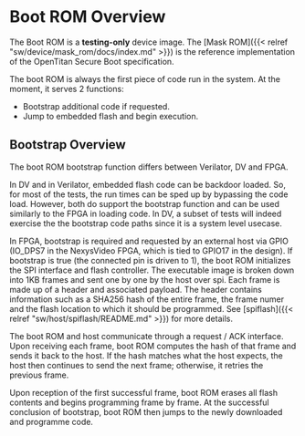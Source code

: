 # Boot ROM Overview

The Boot ROM is a **testing-only** device image.
The [Mask ROM]({{< relref "sw/device/mask_rom/docs/index.md" >}}) is the reference implementation of the OpenTitan Secure Boot specification.

The boot ROM is always the first piece of code run in the system.
At the moment, it serves 2 functions:

* Bootstrap additional code if requested.
* Jump to embedded flash and begin execution.

## Bootstrap Overview

The boot ROM bootstrap function differs between Verilator, DV and FPGA.

In DV and in Verilator, embedded flash code can be backdoor loaded.
So, for most of the tests, the run times can be sped up by bypassing the code load.
However, both do support the bootstrap function and can be used similarly to the FPGA in loading code.
In DV, a subset of tests will indeed exercise the the bootstrap code paths since it is a system level usecase.

In FPGA, bootstrap is required and requested by an external host via GPIO (IO_DPS7 in the NexysVideo FPGA, which is tied to GPIO17 in the design).
If bootstrap is true (the connected pin is driven to 1), the boot ROM initializes the SPI interface and flash controller.
The executable image is broken down into 1KB frames and sent one by one by the host over spi.
Each frame is made up of a header and associated payload.
The header contains information such as a SHA256 hash of the entire frame, the frame numer and the flash location to which it should be programmed.
See [spiflash]({{< relref "sw/host/spiflash/README.md" >}}) for more details.

The boot ROM and host communicate through a request / ACK interface.
Upon receiving each frame, boot ROM computes the hash of that frame and sends it back to the host.
If the hash matches what the host expects, the host then continues to send the next frame; otherwise, it retries the previous frame.

Upon reception of the first successful frame, boot ROM erases all flash contents and begins programming frame by frame.
At the successful conclusion of bootstrap, boot ROM then jumps to the newly downloaded and programme code.
